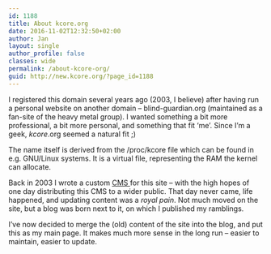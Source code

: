 ```yaml
---
id: 1188
title: About kcore.org
date: 2016-11-02T12:32:50+02:00
author: Jan
layout: single
author_profile: false
classes: wide
permalink: /about-kcore-org/
guid: http://new.kcore.org/?page_id=1188
---
```

I registered this domain several years ago (2003, I believe) after having run a personal website on another domain &#8211; blind-guardian.org (maintained as a fan-site of the heavy metal group). I wanted something a bit more professional, a bit more personal, and something that fit &#8216;me&#8217;. Since I&#8217;m a geek, _kcore_.org seemed a natural fit ;)

The name itself is derived from the /proc/kcore file which can be found in e.g. GNU/Linux systems. It is a virtual file, representing the RAM the kernel can allocate.

Back in 2003 I wrote a custom <a href="https://en.wikipedia.org/wiki/Content_management_system" target="_blank">CMS </a>for this site &#8211; with the high hopes of one day distributing this CMS to a wider public. That day never came, life happened, and updating content was a _royal pain_. Not much moved on the site, but a blog was born next to it, on which I published my ramblings.

I&#8217;ve now decided to merge the (old) content of the site into the blog, and put this as my main page. It makes much more sense in the long run &#8211; easier to maintain, easier to update.
